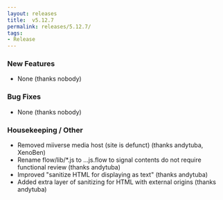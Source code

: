 ```yaml
---
layout: releases
title:  v5.12.7
permalink: releases/5.12.7/
tags:
- Release
---
```


### New Features

- None (thanks nobody)

### Bug Fixes

- None (thanks nobody)

### Housekeeping / Other

- Removed miiverse media host (site is defunct) (thanks andytuba, XenoBen)
- Rename flow/lib/*.js to ...js.flow to signal contents do not require functional review (thanks andytuba)
- Improved "sanitize HTML for displaying as text" (thanks andytuba)
- Added extra layer of sanitizing for HTML with external origins (thanks andytuba)
